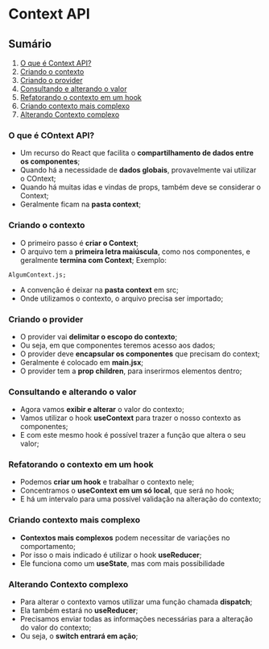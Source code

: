 # Context API

## Sumário

1. [O que é Context API?](#o-que-é-context-api)
2. [Criando o contexto](#criando-o-contexto)
3. [Criando o provider](#criando-o-provider)
4. [Consultando e alterando o valor](#consultando-e-alterando-o-valor)
5. [Refatorando o contexto em um hook](#refatorando-o-contexto-em-um-hook)
6. [Criando contexto mais complexo](#criando-contexto-mais-complexo)
7. [Alterando Contexto complexo](#alterando-contexto-complexo)

### O que é COntext API?

- Um recurso do React que facilita o **compartilhamento de dados entre os componentes**;
- Quando há a necessidade de **dados globais**, provavelmente vai utilizar o COntext;
- Quando há muitas idas e vindas de props, também deve se considerar o Context;
- Geralmente ficam na **pasta context**;

### Criando o contexto

- O primeiro passo é **criar o Context**;
- O arquivo tem a **primeira letra maiúscula**, como nos componentes, e geralmente **termina com Context**;
Exemplo:
```
AlgumContext.js;
```
- A convenção é deixar na **pasta context** em src;
- Onde utilizamos o contexto, o arquivo precisa ser importado;

### Criando o provider

- O provider vai **delimitar o escopo do contexto**;
- Ou seja, em que componentes teremos acesso aos dados;
- O provider deve **encapsular os componentes** que precisam do context;
- Geralmente é colocado em **main.jsx**;
- O provider tem a **prop children**, para inserirmos elementos dentro;

### Consultando e alterando o valor

- Agora vamos **exibir e alterar** o valor do contexto;
- Vamos utilizar o hook **useContext** para trazer o nosso contexto as componentes;
- E com este mesmo hook é possível trazer a função que altera o seu valor;

### Refatorando o contexto em um hook

- Podemos **criar um hook** e trabalhar o contexto nele;
- Concentramos o **useContext em um só local**, que será no hook;
- E há um intervalo para uma possível validação na alteração do contexto;

### Criando contexto mais complexo

- **Contextos mais complexos** podem necessitar de variações no comportamento;
- Por isso o mais indicado é utilizar o hook **useReducer**;
- Ele funciona como um **useState**, mas com mais possibilidade

### Alterando Contexto complexo

- Para alterar o contexto vamos utilizar uma função chamada **dispatch**;
- Ela também estará no **useReducer**;
- Precisamos enviar todas as informações necessárias para a alteração do valor do contexto;
- Ou seja, o **switch entrará em ação**;